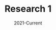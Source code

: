 ---
title: "Research 1"
collection: research
type: "Graduate"
permalink: /research/
venue: "Northeastern University"
date: 2021-Current
location: "Boston, MA"
redirect_from: 
  - /research/
  - /research.html
---